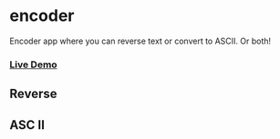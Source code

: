 # encoder
Encoder app where you can reverse text or convert to ASCII. Or both!

### [Live Demo](https://www.google.com/)

## Reverse

## ASC II